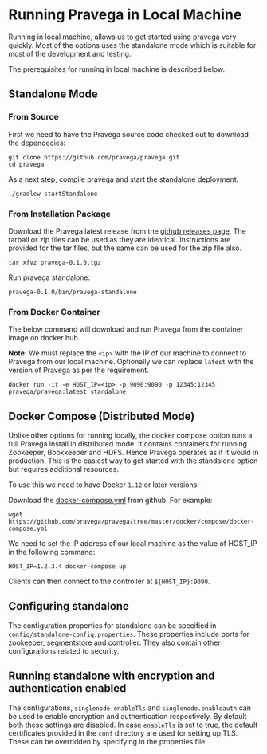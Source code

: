 <!--
Copyright (c) 2017 Dell Inc., or its subsidiaries. All Rights Reserved.

Licensed under the Apache License, Version 2.0 (the "License");
you may not use this file except in compliance with the License.
You may obtain a copy of the License at

    http://www.apache.org/licenses/LICENSE-2.0
-->
# Running Pravega in Local Machine

Running in local machine, allows us to get started using pravega very quickly. Most of the options uses the standalone mode which is suitable for most of the development and testing.

The prerequisites for running in local machine is described below.

## Standalone Mode

### From Source

First we need to have the Pravega source code checked out to download the dependecies:

```
git clone https://github.com/pravega/pravega.git
cd pravega
```
 As a next step, compile pravega and start the standalone deployment.

```
./gradlew startStandalone
```

### From Installation Package

Download the Pravega latest release from the [github releases page](https://github.com/pravega/pravega/releases). The tarball or zip files can be used as they are identical. Instructions are provided for the tar files, but the same can be used for the zip file also.

```
tar xfvz pravega-0.1.0.tgz
```

Run pravega standalone:

```
pravega-0.1.0/bin/pravega-standalone
```

### From Docker Container

The below command will download and run Pravega from the container image on docker hub.

**Note:** We must replace the `<ip>` with the IP of our machine to connect to Pravega from our local machine. Optionally we can replace `latest` with the version of Pravega as per the requirement.

```
docker run -it -e HOST_IP=<ip> -p 9090:9090 -p 12345:12345 pravega/pravega:latest standalone
```

## Docker Compose (Distributed Mode)

Unlike other options for running locally, the docker compose option runs a full Pravega install in distributed mode. It contains containers for running Zookeeper, Bookkeeper and HDFS. Hence Pravega operates as if it would in production. This is the easiest way to get started with the standalone option but requires additional resources.

To use this we need to have Docker `1.12` or later versions.

Download the [docker-compose.yml](https://github.com/pravega/pravega/tree/master/docker/compose/docker-compose.yml) from github. For example:

```
wget https://github.com/pravega/pravega/tree/master/docker/compose/docker-compose.yml
```

We need to set the IP address of our local machine as the value of HOST_IP in the following command:

```
HOST_IP=1.2.3.4 docker-compose up
```

Clients can then connect to the controller at `${HOST_IP}:9090`.

## Configuring standalone
The configuration properties for standalone can be specified in `config/standalone-config.properties`. 
These properties include ports for zookeeper, segmentstore and controller. They also contain other configurations related to security.

## Running standalone with encryption and authentication enabled
The configurations, `singlenode.enableTls` and `singlenode.enableauth` can be used to enable encryption and authentication respectively.
By default both these settings are disabled.
In case `enableTls` is set to true, the default certificates provided in the `conf` directory are used for setting up TLS. These can be overridden by specifying in the properties file. 

